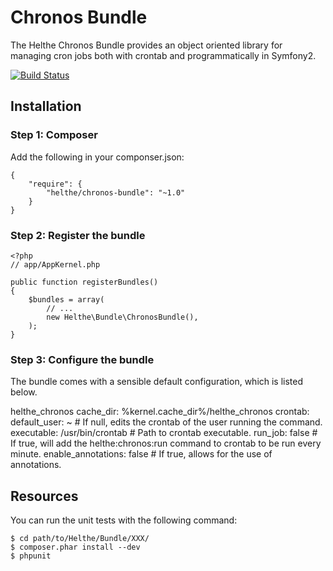 # Chronos Bundle

The Helthe Chronos Bundle provides an object oriented library for managing cron jobs both with crontab and
programmatically in Symfony2.

[![Build Status](https://secure.travis-ci.org/helthe/ChronosBundle.png?branch=master)](http://travis-ci.org/helthe/ChronosBundle)

## Installation

### Step 1: Composer

Add the following in your componser.json:

    {
        "require": {
            "helthe/chronos-bundle": "~1.0"
        }
    }

### Step 2: Register the bundle

    <?php
    // app/AppKernel.php

    public function registerBundles()
    {
        $bundles = array(
            // ...
            new Helthe\Bundle\ChronosBundle(),
        );
    }

### Step 3: Configure the bundle

The bundle comes with a sensible default configuration, which is listed below.

helthe_chronos
    cache_dir: %kernel.cache_dir%/helthe_chronos
    crontab:
        default_user: ~ # If null, edits the crontab of the user running the command.
        executable: /usr/bin/crontab # Path to crontab executable.
        run_job: false # If true, will add the helthe:chronos:run command to crontab to be run every minute.
    enable_annotations: false # If true, allows for the use of annotations.

## Resources

You can run the unit tests with the following command:

    $ cd path/to/Helthe/Bundle/XXX/
    $ composer.phar install --dev
    $ phpunit
